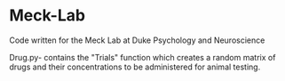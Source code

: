 # Meck-Lab

Code written for the Meck Lab at Duke Psychology and Neuroscience

Drug.py- contains the "Trials" function which creates a random matrix of drugs and their concentrations to be administered for animal testing. 
